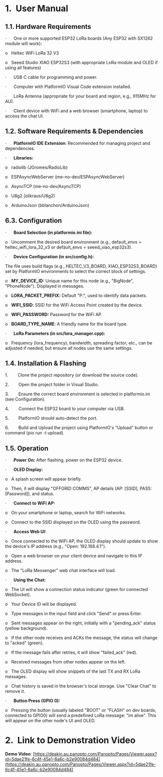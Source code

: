# **1.**  **User Manual**

## 1.1. Hardware Requirements

·      One or more supported ESP32 LoRa boards (Any ESP32 with SX1262 module will work):

o   Heltec WiFi LoRa 32 V3

o   Seeed Studio XIAO ESP32S3 (with appropriate LoRa module and OLED if using all features)

·      USB C cable for programming and power.

·      Computer with PlatformIO Visual Code extension installed.

·      LoRa Antenna (appropriate for your board and region, e.g., 915MHz for AU).

·      Client device with WiFi and a web browser (smartphone, laptop) to access the chat UI.

## 1.2. Software Requirements & Dependencies

·      **PlatformIO IDE Extension**: Recommended for managing project and dependencies.

·      **Libraries:**

o   radiolib (JGromes/RadioLib)

o   ESPAsyncWebServer (me-no-dev/ESPAsyncWebServer)

o   AsyncTCP (me-no-dev/AsyncTCP)

o   U8g2 (olikraus/U8g2)

o   ArduinoJson (bblanchon/ArduinoJson)

## 6.3. Configuration

·      **Board Selection (in platformio.ini file):**

o   Uncomment the desired board environment (e.g., default_envs = heltec_wifi_lora_32_v3 or default_envs = seeed_xiao_esp32s3).

·      **Device Configuration (in src/config.h):**

The file uses build flags (e.g., HELTEC_V3_BOARD, XIAO_ESP32S3_BOARD) set by PlatformIO environments to select the correct block of settings.

o   **MY_DEVICE_ID:** Unique name for this node (e.g., "BigNode", "PhoneNode"). Displayed in messages.

o   **LORA_PACKET_PREFIX:** Default "P:", used to identify data packets.

o   **WIFI_SSID**: SSID for the WiFi Access Point created by the device.

o   **WIFI_PASSWORD:** Password for the WiFi AP.

o   **BOARD_TYPE_NAME**: A friendly name for the board type.

·      **LoRa Parameters (in src/lora_manager.cpp):**

o   Frequency (lora_frequency), bandwidth, spreading factor, etc., can be adjusted if needed, but ensure all nodes use the same settings.

## 1.4. Installation & Flashing

1.        Clone the project repository (or download the source code).

2.        Open the project folder in Visual Studio.

3.        Ensure the correct board environment is selected in platformio.ini (see Configuration).

4.        Connect the ESP32 board to your computer via USB.

5.        PlatformIO should auto-detect the port. 

6.        Build and Upload the project using PlatformIO's "Upload" button or command (pio run -t upload).

## 1.5. Operation

·      **Power On:** After flashing, power on the ESP32 device.

·      **OLED Display:**

o   A splash screen will appear briefly.

o   Then, it will display "OFFGRID COMMS", AP details (AP: [SSID], PASS: [Password]), and status.

·      **Connect to WiFi AP:**

o   On your smartphone or laptop, search for WiFi networks.

o   Connect to the SSID displayed on the OLED using the password.

·      **Access Web UI:**

o   Once connected to the WiFi AP, the OLED display should update to show the device's IP address (e.g., "Open: 192.168.4.1").

o   Open a web browser on your client device and navigate to this IP address.

o   The "LoRa Messenger" web chat interface will load.

·      **Using the Chat:**

o   The UI will show a connection status indicator (green for connected WebSocket).

o   Your Device ID will be displayed.

o   Type messages in the input field and click "Send" or press Enter.

o   Sent messages appear on the right, initially with a "pending_ack" status (yellow background).

o   If the other node receives and ACKs the message, the status will change to "acked" (green).

o   If the message fails after retries, it will show "failed_ack" (red).

o   Received messages from other nodes appear on the left.

o   The OLED display will show snippets of the last TX and RX LoRa messages.

o   Chat history is saved in the browser's local storage. Use "Clear Chat" to remove it.

·      **Button Press (GPIO 0):**

o   Pressing the button (usually labeled "BOOT" or "FLASH" on dev boards, connected to GPIO0) will send a predefined LoRa message: "im alive". This will appear on the other node's UI and OLED.

# **2.**  **Link to Demonstration Video**

**Demo Video**: [https://deakin.au.panopto.com/Panopto/Pages/Viewer.aspx?id=5dae21fe-6c4f-45e1-8a6c-b2e90084d484](https://deakin.au.panopto.com/Panopto/Pages/Viewer.aspx?id=5dae21fe-6c4f-45e1-8a6c-b2e90084d484)
